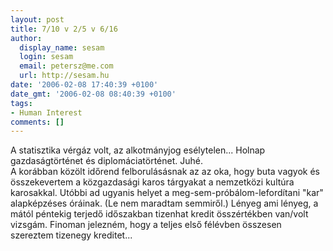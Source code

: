 ```yaml
---
layout: post
title: 7/10 v 2/5 v 6/16
author:
  display_name: sesam
  login: sesam
  email: petersz@me.com
  url: http://sesam.hu
date: '2006-02-08 17:40:39 +0100'
date_gmt: '2006-02-08 08:40:39 +0100'
tags:
- Human Interest
comments: []
---
```


A statisztika vérgáz volt, az alkotmányjog esélytelen... Holnap gazdaságtörténet és diplomáciatörténet. Juhé.  
A korábban közölt időrend felborulásásnak az az oka, hogy buta vagyok és összekevertem a közgazdasági karos tárgyakat a nemzetközi kultúra karosakkal. Utóbbi ad ugyanis helyet a meg-sem-próbálom-lefordítani "kar" alapképzéses óráinak. (Le nem maradtam semmiről.) Lényeg ami lényeg, a mától péntekig terjedő időszakban tizenhat kredit összértékben van/volt vizsgám. Finoman jelezném, hogy a teljes első félévben összesen szereztem tizenegy kreditet...
